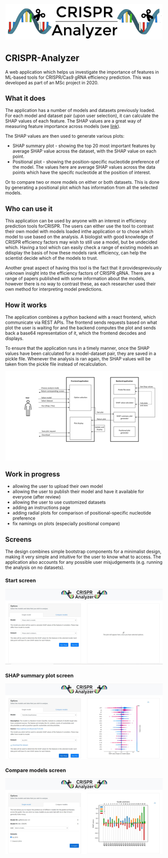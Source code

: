 ![Logo](https://github.com/avaspataru/CRISPR-Analyzer/blob/master/screens/logo.png)
# CRISPR-Analyzer
A web application which helps us investigate the importance of features in ML-based tools for CRISPR/Cas9 gRNA efficiency prediction. This was developed as part of an MSc project in 2020.  

## What it does
The application has a number of models and datasets previously loaded. For each model and dataset pair (upon user selection), it can calculate the SHAP values of each feature. The SHAP values are a great way of measuring feature importance across models (see [link](https://towardsdatascience.com/explain-your-model-with-the-shap-values-bc36aac4de3d)).

The SHAP values are then used to generate various plots:
  * SHAP summary plot - showing the top 20 most important features by average SHAP value across the dataset, with the SHAP value on each point. 
  * Positional plot - showing the position-specific nucleotide preference of the model. The values here are average SHAP values across the data points which have the specifc nucleotide at the position of interest. 
  
Or to compare two or more models on either or both datasets. This is done by generating a positional plot which has information from all the selected models. 

## Who can use it
This application can be used by anyone with an interest in efficiency prediction tools forCRISPR. The users can either use the tool to contrast their own model with models loaded inthe application or to chose which model to use based on the analysis. A biologist with good knowledge of CRISPR efficiency factors may wish to still use a model,  but be undecided which.   Having  a  tool  which  can  easily  check  a  range  of  existing  models  an ddisplay the basis of how these models rank efficiency, can help the scientist decide which of the models to trust.  

Another great aspect of having this tool is the fact that it providespreviously unknown insight into the efficiency factors of CRISPR gRNA. There are a range of papers published with some information about the models, however there is no way to contrast these, as each researcher used their own method for interpreting model predictions.

## How it works 
The application combines a python backend with a react frontend, which communicate via REST APIs. The frontend sends requests based on what plot the user is waiting for and the backend computes the plot and sends back a base64 representation of it, which the frontend decodes and displays. 

To ensure that the application runs in a timely manner, once the SHAP values have been calculated for a model-dataset pair, they are saved in a pickle file. Whenever the analysis is ran again, the SHAP values will be taken from the pickle file instead of recalculation. 

![Sequence_diagram](https://github.com/avaspataru/CRISPR-Analyzer/blob/master/screens/use_case.jpg)

## Work in progress
* allowing the user to upload their own model 
* allowing the user to publish their model and have it available for everyone (after review)
* allowing the user to use customized datasets 
* adding an instructions page 
* adding radial plots for comparison of positional-specific nucleotide preference
* fix namings on plots (especially positional compare)

## Screens 
The design combines simple bootstrap components for a minimalist design, making it very simple and intuitive for the user to know what to access. The application also accounts for any possible user misjudgements (e.g. running the analysis on no datasets).

### Start screen 
![Image of start screen](https://github.com/avaspataru/CRISPR-Analyzer/blob/master/screens/Start_screen.JPG)

### SHAP summary plot screen
![Image of SHAP screen](https://github.com/avaspataru/CRISPR-Analyzer/blob/master/screens/Shap_screen.JPG)

### Compare models screen
![Image of compare screen](https://github.com/avaspataru/CRISPR-Analyzer/blob/master/screens/Compare_screen.JPG)


